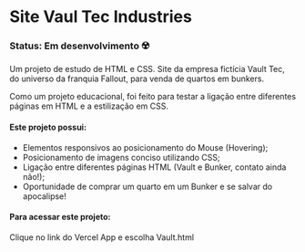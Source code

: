 # Site Vaul Tec Industries 

### Status: Em desenvolvimento ☢️

Um projeto de estudo de HTML e CSS. Site da empresa fictícia Vault Tec, do universo da franquia Fallout, para venda de quartos em bunkers.

Como um projeto educacional, foi feito para testar a ligação entre diferentes páginas em HTML e a estilização em CSS.


#### Este projeto possui:

+ Elementos responsivos ao posicionamento do Mouse (Hovering);
+ Posicionamento de imagens conciso utilizando CSS;
+ Ligação entre diferentes páginas HTML (Vault e Bunker, contato ainda não!);
+ Oportunidade de comprar um quarto em um Bunker e se salvar do apocalipse!


#### Para acessar este projeto: 

Clique no link do Vercel App e escolha Vault.html
